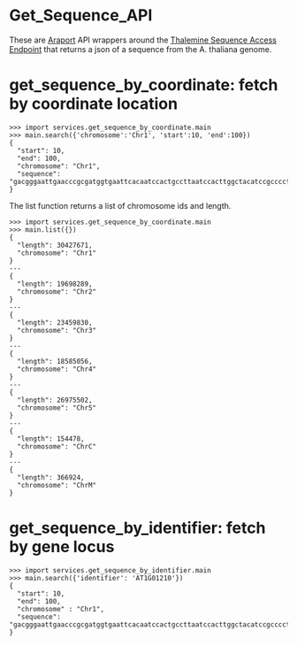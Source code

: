 # Get_Sequence_API

These are [Araport](http://www.araport.org) API wrappers around the [Thalemine Sequence Access Endpoint](https://iodocs.araport.org/thalemine/docs#/ws-sequence) that returns a json of a sequence from the A. thaliana genome.

# get_sequence_by_coordinate: fetch by coordinate location
```
>>> import services.get_sequence_by_coordinate.main
>>> main.search({'chromosome':'Chr1', 'start':10, 'end':100})
{
  "start": 10, 
  "end": 100,
  "chromosome": "Chr1",
  "sequence": "gacgggaattgaacccgcgatggtgaattcacaatccactgccttaatccacttggctacatccgcccctacgctactatctattctttt"
}
```
The list function returns a list of chromosome ids and length.
```
>>> import services.get_sequence_by_coordinate.main
>>> main.list({})
{
  "length": 30427671, 
  "chromosome": "Chr1"
}
---
{
  "length": 19698289, 
  "chromosome": "Chr2"
}
---
{
  "length": 23459830, 
  "chromosome": "Chr3"
}
---
{
  "length": 18585056, 
  "chromosome": "Chr4"
}
---
{
  "length": 26975502, 
  "chromosome": "Chr5"
}
---
{
  "length": 154478, 
  "chromosome": "ChrC"
}
---
{
  "length": 366924, 
  "chromosome": "ChrM"
}
```

# get_sequence_by_identifier: fetch by gene locus
```
>>> import services.get_sequence_by_identifier.main
>>> main.search({'identifier': 'AT1G01210'})
{
  "start": 10, 
  "end": 100,
  "chromosome" : "Chr1",
  "sequence": "gacgggaattgaacccgcgatggtgaattcacaatccactgccttaatccacttggctacatccgcccctacgctactatctattctttt"
}
```
